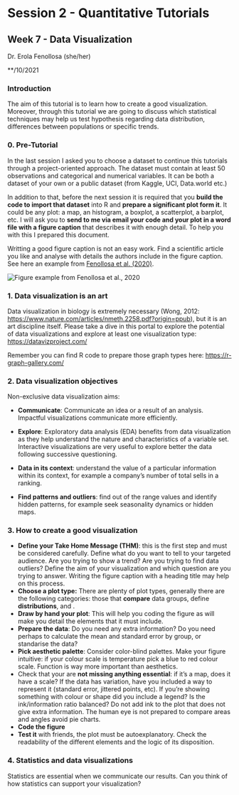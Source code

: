 
# Session 2 - Quantitative Tutorials

## Week 7 - Data Visualization

Dr. Erola Fenollosa (she/her)

\*\*/10/2021

### Introduction

The aim of this tutorial is to learn how to create a good visualization.
Moreover, through this tutorial we are going to discuss which
statistical techniques may help us test hypothesis regarding data
distribution, differences between populations or specific trends.

### 0. Pre-Tutorial

In the last session I asked you to choose a dataset to continue this
tutorials through a project-oriented approach. The dataset must contain
at least 50 observations and categorical and numerical variables. It can
be both a dataset of your own or a public dataset (from Kaggle, UCI,
Data.world etc.)

In addition to that, before the next session it is required that you
**build the code to import that dataset** into R and **prepare a
significant plot form it**. It could be any plot: a map, an histogram, a
boxplot, a scatterplot, a barplot, etc. I will ask you to **send to me
via email your code and your plot in a word file with a figure caption**
that describes it with enough detail. To help you with this I prepared
this document.

Writting a good figure caption is not an easy work. Find a scientific
article you like and analyse with details the authors include in the
figure caption. See here an example from [Fenollosa et
al. (2020)](https://plantmethods.biomedcentral.com/articles/10.1186/s13007-020-00607-3).

![Figure example from Fenollosa et al.,
2020](https://user-images.githubusercontent.com/31477298/200793324-af6afd3d-54e4-4e38-ba03-b063be0cf9f3.png)

### 1. Data visualization is an art

Data visualization in biology is extremely necessary (Wong, 2012:
<https://www.nature.com/articles/nmeth.2258.pdf?origin=ppub>), but it is
an art discipline itself. Please take a dive in this portal to explore
the potential of data visualizations and explore at least one
visualization type: <https://datavizproject.com/>

Remember you can find R code to prepare those graph types here:
<https://r-graph-gallery.com/>

### 2. Data visualization objectives

Non-exclusive data visualization aims:

- **Communicate**: Communicate an idea or a result of an analysis.
  Impactful visualizations communicate more efficiently.

- **Explore**: Exploratory data analysis (EDA) benefits from data
  visualization as they help understand the nature and characteristics
  of a variable set. Interactive visualizations are very useful to
  explore better the data following successive questioning.

- **Data in its context**: understand the value of a particular
  information within its context, for example a company’s number of
  total sells in a ranking.

- **Find patterns and outliers**: find out of the range values and
  identify hidden patterns, for example seek seasonality dynamics or
  hidden maps.

### 3. How to create a good visualization

- **Define your Take Home Message (THM)**: this is the first step and
  must be considered carefully. Define what do you want to tell to your
  targeted audience. Are you trying to show a trend? Are you trying to
  find data outliers? Define the aim of your visualization and which
  question are you trying to answer. Writing the figure caption with a
  heading title may help on this process.
- **Choose a plot type:** There are plenty of plot types, generally
  there are the following categories: those that **compare** data
  groups, define **distributions**, and .
- **Draw by hand your plot**: This will help you coding the figure as
  will make you detail the elements that it must include.
- **Prepare the data**: Do you need any extra information? Do you need
  perhaps to calculate the mean and standard error by group, or
  standarise the data?
- **Pick aesthetic palette**: Consider color-blind palettes. Make your
  figure intuitive: if your colour scale is temperature pick a blue to
  red colour scale. Function is way more important than aesthetics.
- Check that your are **not missing anything essential**: if it’s a map,
  does it have a scale? If the data has variation, have you included a
  way to represent it (standard error, jittered points, etc). If you’re
  showing something with colour or shape did you include a legend? Is
  the ink/information ratio balanced? Do not add ink to the plot that
  does not give extra information. The human eye is not prepared to
  compare areas and angles avoid pie charts.
- **Code the figure**
- **Test it** with friends, the plot must be autoexplanatory. Check the
  readability of the different elements and the logic of its
  disposition.

### 4. Statistics and data visualizations

Statistics are essential when we communicate our results. Can you think
of how statistics can support your visualization?
